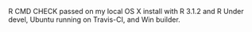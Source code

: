 R CMD CHECK passed on my local OS X install with R 3.1.2 and R Under devel, Ubuntu running on Travis-CI, and Win builder.

